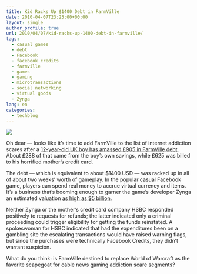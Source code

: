 ```yaml
---
title: Kid Racks Up $1400 Debt in FarmVille
date: 2010-04-07T23:25:00+00:00
layout: single
author_profile: true
url: 2010/04/07/kid-racks-up-1400-debt-in-farmville/
tags:
  - casual games
  - debt
  - Facebook
  - facebook credits
  - farmville
  - games
  - gaming
  - microtransactions
  - social networking
  - virtual goods
  - Zynga
lang: en
categories: 
  - techblog
---
```

[![](http://1.bp.blogspot.com/_vaUVXcmC3OI/S70NUpPjbvI/AAAAAAAAB1A/KexGRVOyY9c/s1600/farmville260.jpg)](http://1.bp.blogspot.com/_vaUVXcmC3OI/S70NUpPjbvI/AAAAAAAAB1A/KexGRVOyY9c/s1600-h/farmville260.jpg)

Oh dear — looks like it’s time to add FarmVille to the list of internet addiction scares after a [12-year-old UK boy has amassed £905 in FarmVille debt](http://www.guardian.co.uk/money/2010/apr/07/farmville-user-debt-facebook). About £288 of that came from the boy’s own savings, while £625 was billed to his horrified mother’s credit card.

The debt — which is equivalent to about $1400 USD — was racked up in all of about two weeks’ worth of gameplay. In the popular casual Facebook game, players can spend real money to accrue virtual currency and items. It’s a business that’s booming enough to garner the game’s developer Zynga an estimated valuation [as high as $5 billion](http://games.venturebeat.com/2010/04/06/could-zynga-really-be-worth-5-billion/).

Neither Zynga or the mother’s credit card company HSBC responded positively to requests for refunds; the latter indicated only a criminal proceeding could trigger eligibility for getting the funds reinstated. A spokeswoman for HSBC indicated that had the expenditures been on a gambling site the escalating transactions would have raised warning flags, but since the purchases were technically Facebook Credits, they didn’t warrant suspicion.

What do you think: is FarmVille destined to replace World of Warcraft as the favorite scapegoat for cable news gaming addiction scare segments?
